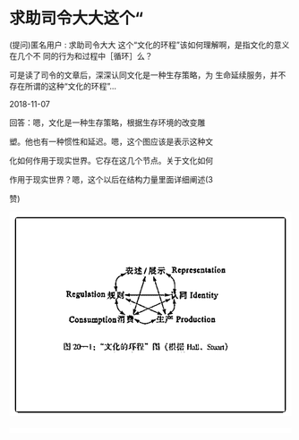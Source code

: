 # 求助司令大大这个“

(提问)匿名用户 : 求助司令大大 这个“文化的环程”该如何理解啊，是指文化的意义在几个不 同的行为和过程中［循环］么？

可是读了司令的文章后，深深认同文化是一种生存策略，为 生命延续服务，并不存在所谓的这种“文化的环程”…

2018-11-07

回答：嗯，文化是一种生存策略，根据生存环境的改变雕

塑。他也有一种惯性和延迟。嗯，这个图应该是表示这种文

化如何作用于现实世界。它存在这几个节点。关于文化如何

作用于现实世界？嗯，这个以后在结构力量里面详细阐述(3

赞)

![image](img/Image_364.png)

![image](img/Image_365.png)